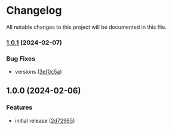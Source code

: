 # Changelog

All notable changes to this project will be documented in this file.

### [1.0.1](https://github.com/finisterra-io/terraform-aws-autoscaling-group/compare/v1.0.0...v1.0.1) (2024-02-07)


### Bug Fixes

* versions ([3ef0c5a](https://github.com/finisterra-io/terraform-aws-autoscaling-group/commit/3ef0c5a4b5e995f7222e536419b296ffb348597f))

## 1.0.0 (2024-02-06)


### Features

* initial release ([2d72985](https://github.com/finisterra-io/terraform-aws-autoscaling-group/commit/2d729853db3adccfae0f2b9c95921b909cbdd848))
